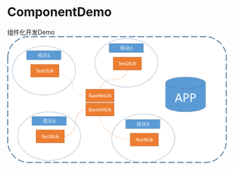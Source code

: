 # ComponentDemo
组件化开发Demo
![组件化开发流程图](https://raw.githubusercontent.com/halibobo/BlogImage/master/blog/module/module.png)
